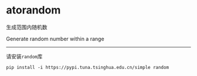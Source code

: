 # atorandom

生成范围内随机数

Generate random number within a range

---

请安装`random`库
```
pip install -i https://pypi.tuna.tsinghua.edu.cn/simple random
```
